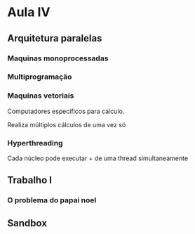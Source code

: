 # Aula IV

## Arquitetura paralelas

### Maquinas monoprocessadas

### Multiprogramação

### Maquinas vetoriais

Computadores específicos para calculo.

Realiza múltiplos cálculos de uma vez só

### Hyperthreading

Cada núcleo pode executar + de uma thread simultaneamente



## Trabalho I

### O problema do papai noel



## Sandbox